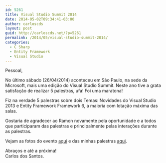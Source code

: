 ```yaml
---
id: 5261
title: Visual Studio Summit 2014
date: 2014-05-02T09:34:41-03:00
author: carloscds
layout: post
guid: http://carloscds.net/?p=5261
permalink: /2014/05/visual-studio-summit-2014/
categories:
  - C Sharp
  - Entity Framework
  - Visual Studio
---
```

Pessoal,

No último sábado (26/04/2014) aconteceu em São Paulo, na sede da Microsoft, mais uma edição do Visual Studio Summit. Neste ano tive a grata satisfação de realizar 5 palestras, ufa! Foi uma maratona!

Fiz na verdade 5 palestras sobre dois Temas: Novidades do Visual Studio 2013 e Entity Framework Framework 6, a maioria com lotação máxima das salas. 

Gostaria de agradecer ao Ramon novamente pela oportunidade e a todos que participaram das palestras e principalmente pelas interações durante as palestras.

Vejam as fotos do evento <a href="https://www.facebook.com/media/set/?set=a.625996444152978.1073741828.343016555784303&type=1" target="_blank">aqui</a> e das minhas palestras <a href="https://www.facebook.com/media/set/?set=a.10203792669676510.1073741831.1212382196&type=1&l=eba59a8737" target="_blank">aqui</a>.

Abraços e até a próxima!  
Carlos dos Santos.